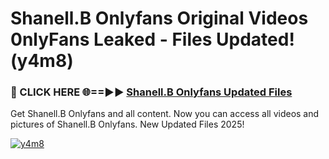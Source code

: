 # Shanell.B Onlyfans Original Videos 0nlyFans Leaked - Files Updated! (y4m8)

<h3>🔴 CLICK HERE 🌐==►► <a href="https://tinyurl.com/2m67pmp6" rel="nofollow">Shanell.B Onlyfans Updated Files</a></h3>

Get Shanell.B Onlyfans and all content. Now you can access all videos and pictures of Shanell.B Onlyfans. New Updated Files 2025!

[![y4m8](https://i.imgur.com/H4QAA4z.gif)](https://tinyurl.com/2m67pmp6)
